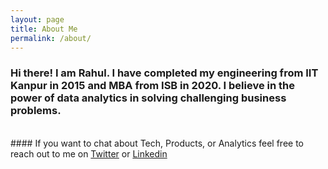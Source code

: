```yaml
---
layout: page
title: About Me
permalink: /about/
---
```

### Hi there! I am Rahul. I have completed my engineering from IIT Kanpur in 2015 and MBA from ISB in 2020. I believe in the power of data analytics in solving challenging business problems.
<br/>
#### If you want to chat about Tech, Products, or Analytics feel free to reach out to me on <a href="https://twitter.com/rahulsingla0959">Twitter</a> or <a href="https://www.linkedin.com/in/rahul-singla1/">Linkedin</a>
